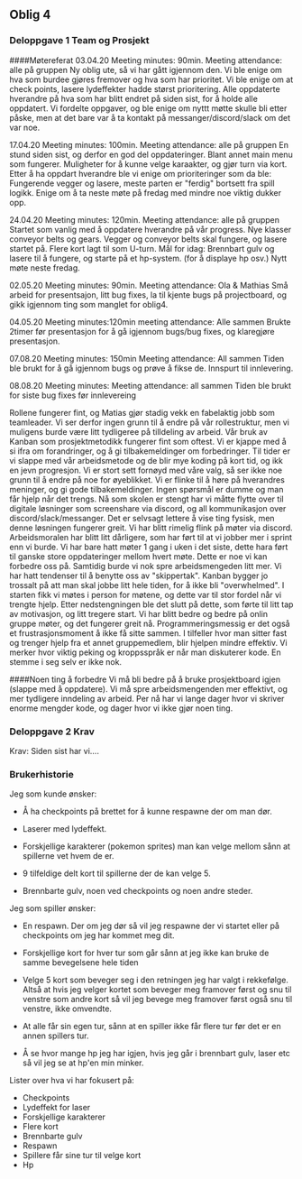 ## Oblig 4
### Deloppgave 1 Team og Prosjekt

####Møtereferat
03.04.20
Meeting minutes: 90min.
Meeting attendance: alle på gruppen
Ny oblig ute, så vi har gått igjennom den. Vi ble enige om hva som burdee gjøres fremover og hva som har prioritet.
Vi ble enige om at check points, lasere lydeffekter hadde størst prioritering. Alle oppdaterte hverandre på hva som har blitt endret
på siden sist, for å holde alle oppdatert. Vi fordelte oppgaver, og ble enige om nyttt møtte skulle bli etter påske, men at det bare var
å ta kontakt på messanger/discord/slack om det var noe.

17.04.20
Meeting minutes: 100min.
Meeting attendance: alle på gruppen
En stund siden sist, og derfor en god del oppdateringer. Blant annet main menu som fungerer. Muligheter for å kunne velge karaakter, og gjør turn via kort.
Etter å ha oppdart hverandre ble vi enige om prioriteringer som da ble: Fungerende vegger og lasere, meste parten er "ferdig" bortsett fra spill logikk.
Enige om å ta neste møte på fredag med mindre noe viktig dukker opp.

24.04.20
Meeting minutes: 120min.
Meeting attendance: alle på gruppen
Startet som vanlig med å oppdatere hverandre på vår progress. Nye klasser conveyor belts og gears. Vegger og conveyor belts skal fungere, og lasere startet på.
Flere kort lagt til som U-turn.
Mål for idag: Brennbart gulv og lasere til å fungere, og starte på et hp-system. (for å displaye hp osv.)
Nytt møte neste fredag. 

02.05.20
Meeting minutes: 90min.
Meeting attendance: Ola & Mathias
Små arbeid for presentsajon, litt bug fixes, la til kjente bugs på projectboard, og gikk igjennom ting som manglet for oblig4. 

04.05.20
Meeting minutes:120min
meeting attendance: Alle sammen
Brukte  2timer før presentasjon for å gå igjennom bugs/bug fixes, og klaregjøre presentasjon.


07.08.20
Meeting minutes: 150min
Meeting attendance: All sammen
Tiden ble brukt for å gå igjennom bugs og prøve å fikse de. Innspurt til innlevering.

08.08.20
Meeting minutes:
Meeting attendance: all sammen
Tiden ble brukt for siste bug fixes før innlevereing


Rollene fungerer fint, og Matias gjør stadig vekk en fabelaktig jobb som teamleader. Vi ser derfor ingen grunn til å endre på vår rollestruktur, men vi muligens burde være litt tydligeree på tilldeling av arbeid.
Vår bruk av Kanban som prosjektmetodikk fungerer fint som oftest. Vi er kjappe med å si ifra om forandringer, og å gi tilbakemeldinger om forbedringer. Til tider er vi slappe med vår arbeidsmetode og de blir mye koding på kort tid,
og ikk en jevn progresjon. 
Vi er stort sett fornøyd med våre valg, så ser ikke noe grunn til å endre på noe for øyeblikket.
Vi er flinke til å høre på hverandres meninger, og gi gode tilbakemeldinger. Ingen spørsmål er dumme og man får hjelp når det trengs. 
Nå som skolen er stengt har vi måtte flytte over til digitale løsninger som screenshare via discord, og all kommunikasjon over discord/slack/messanger. Det er selvsagt lettere å vise ting fysisk, men denne løsningen fungerer greit.
Vi har blitt rimelig flink på møter via discord. Arbeidsmoralen har blitt litt dårligere, som har ført til at vi jobber mer i sprint enn vi burde.
Vi har bare hatt møter 1 gang i uken i det siste, dette hara ført til ganske store oppdateringer mellom hvert møte. Dette er noe vi kan
forbedre oss på. Samtidig burde vi nok spre arbeidsmengeden litt mer. Vi har hatt tendenser til å benytte oss av "skippertak".
Kanban bygger jo trossalt på att man skal jobbe litt hele tiden, for å ikke bli "overwhelmed".
I starten fikk vi møtes i person for møtene, og dette var til stor fordel når vi trengte hjelp. Etter nedstengningen ble det slutt på dette,
som førte til litt tap av motivasjon, og litt tregere start. Vi har blitt bedre og bedre på onlin gruppe møter, og det fungerer greit nå.
Programmeringsmessig er det også et frustrasjonsmoment å ikke få sitte sammen. I tilfeller hvor man sitter fast og trenger hjelp fra et annet gruppemedlem, blir hjelpen mindre effektiv. Vi merker hvor viktig peking og kroppsspråk er når man diskuterer kode.
En stemme i seg selv er ikke nok.


####Noen ting å forbedre
Vi må bli bedre på å bruke prosjektboard igjen (slappe med å oppdatere).
Vi må spre arbeidsmengenden mer effektivt, og mer tydligere inndeling av arbeid.  Per nå har vi lange dager hvor vi skriver enorme mengder kode, og dager hvor vi ikke gjør noen ting.





### Deloppgave 2 Krav
Krav:
Siden sist har vi....

### Brukerhistorie

Jeg som kunde ønsker:

* Å ha checkpoints på brettet for å kunne respawne der om man dør.
 
* Laserer med lydeffekt.

* Forskjellige karakterer (pokemon sprites) man kan velge mellom sånn at spillerne vet hvem de er.

* 9 tilfeldige delt kort til spillerne der de kan velge 5.

* Brennbarte gulv, noen ved checkpoints og noen andre steder.

Jeg som spiller ønsker:

* En respawn. Der om jeg dør så vil jeg respawne der vi startet eller på checkpoints om jeg har kommet meg dit.

* Forskjellige kort for hver tur som går sånn at jeg ikke kan bruke de samme bevegelsene hele tiden

* Velge 5 kort som beveger seg i den retningen jeg har valgt i rekkefølge.
Altså at hvis jeg velger kortet som beveger meg framover først og snu til venstre som andre kort så vil jeg bevege meg framover først også snu til venstre,
ikke omvendte.

* At alle får sin egen tur, 
sånn at en spiller ikke får flere tur før det er en annen spillers tur.

* Å se hvor mange hp jeg har igjen, hvis jeg går i brennbart gulv, laser etc så vil jeg se at hp'en min minker.

Lister over hva vi har fokusert på:

* Checkpoints
* Lydeffekt for laser
* Forskjellige karakterer
* Flere kort
* Brennbarte gulv
* Respawn
* Spillere får sine tur til velge kort
* Hp